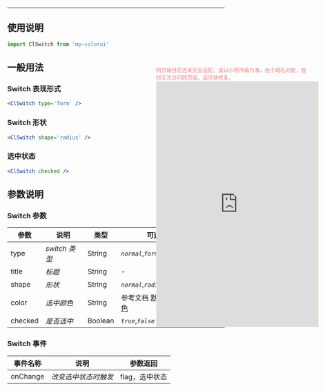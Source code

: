 ****

## 使用说明

```jsx
import ClSwitch from 'mp-colorui'
```



## 一般用法

### Switch 表现形式

```jsx
<ClSwitch type='form' />
```



### Switch 形状

```jsx
<ClSwitch shape='radius' />
```



### 选中状态

```jsx
<ClSwitch checked />
```



## 参数说明

### Switch 参数

| 参数    | 说明          | 类型    | 可选值                                          | 默认值     |
| ------- | ------------- | ------- | ----------------------------------------------- | ---------- |
| type    | *switch 类型* | String  | *`normal`*,*`form`*                             | *`normal`* |
| title   | *标题*        | String  | -                                               | -          |
| shape   | *形状*        | String  | *`normal`*,*`radius`*                           | *`normal`* |
| color   | *选中颜色*    | String  | 参考文档 [默认色-标准色](/home/color?id=标准色) | *`green`*  |
| checked | *是否选中*    | Boolean | *`true`*,*`false`*                              | *`false`*  |



### Switch 事件

| 事件名称 | 说明                 | 参数返回       |
| -------- | -------------------- | -------------- |
| onChange | *改变选中状态时触发* | flag，选中状态 |


<div style="position: fixed; right:10px; top: 5%">
<div style="width: 355px; display: flex; flex-wrap: wrap; justify-content: center; align-items: center; font-size: 12px; color: lightcoral">网页端目前还未完全适配，请以小程序端为准，由于域名问题，暂时无法访问网页版，会尽快修复。</div>
<iframe style="border: 1px solid antiquewhite" src="https://118.25.36.24/#/pages/components/switch/index" height="568" width="375"></iframe>
</div>
